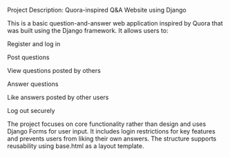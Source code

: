 Project Description: Quora-inspired Q&A Website using Django


This is a basic question-and-answer web application inspired by Quora that was built using the Django framework. It allows users to:

Register and log in

Post questions

View questions posted by others

Answer questions

Like answers posted by other users

Log out securely

The project focuses on core functionality rather than design and uses Django Forms for user input. It includes login restrictions for key features and prevents users from liking their own answers. The structure supports reusability using base.html as a layout template.

